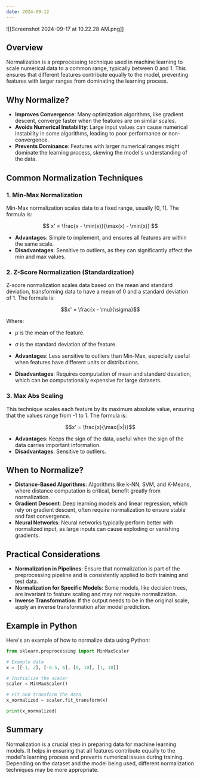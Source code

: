 ```yaml
---
date: 2024-09-12
---
```


![[Screenshot 2024-09-17 at 10.22.28 AM.png]]

## Overview
Normalization is a preprocessing technique used in machine learning to scale numerical data to a common range, typically between 0 and 1. This ensures that different features contribute equally to the model, preventing features with larger ranges from dominating the learning process.

## Why Normalize?

- **Improves Convergence**: Many optimization algorithms, like gradient descent, converge faster when the features are on similar scales.
- **Avoids Numerical Instability**: Large input values can cause numerical instability in some algorithms, leading to poor performance or non-convergence.
- **Prevents Dominance**: Features with larger numerical ranges might dominate the learning process, skewing the model's understanding of the data.

## Common Normalization Techniques

### 1. **Min-Max Normalization**
Min-Max normalization scales data to a fixed range, usually [0, 1]. The formula is:

$$
x' = \frac{x - \min(x)}{\max(x) - \min(x)}
$$

- **Advantages**: Simple to implement, and ensures all features are within the same scale.
- **Disadvantages**: Sensitive to outliers, as they can significantly affect the min and max values.

### 2. **Z-Score Normalization (Standardization)**
Z-score normalization scales data based on the mean and standard deviation, transforming data to have a mean of 0 and a standard deviation of 1. The formula is:

$$x' = \frac{x - \mu}{\sigma}$$

Where:
- $\mu$ is the mean of the feature.
- $\sigma$ is the standard deviation of the feature.

- **Advantages**: Less sensitive to outliers than Min-Max, especially useful when features have different units or distributions.
- **Disadvantages**: Requires computation of mean and standard deviation, which can be computationally expensive for large datasets.

### 3. **Max Abs Scaling**
This technique scales each feature by its maximum absolute value, ensuring that the values range from -1 to 1. The formula is:

$$x' = \frac{x}{\max(|x|)}$$

- **Advantages**: Keeps the sign of the data, useful when the sign of the data carries important information.
- **Disadvantages**: Sensitive to outliers.

## When to Normalize?

- **Distance-Based Algorithms**: Algorithms like k-NN, SVM, and K-Means, where distance computation is critical, benefit greatly from normalization.
- **Gradient Descent**: Deep learning models and linear regression, which rely on gradient descent, often require normalization to ensure stable and fast convergence.
- **Neural Networks**: Neural networks typically perform better with normalized input, as large inputs can cause exploding or vanishing gradients.

## Practical Considerations

- **Normalization in Pipelines**: Ensure that normalization is part of the preprocessing pipeline and is consistently applied to both training and test data.
- **Normalization for Specific Models**: Some models, like decision trees, are invariant to feature scaling and may not require normalization.
- **Inverse Transformation**: If the output needs to be in the original scale, apply an inverse transformation after model prediction.

## Example in Python

Here's an example of how to normalize data using Python:

```python
from sklearn.preprocessing import MinMaxScaler

# Example data
x = [[-1, 2], [-0.5, 6], [0, 10], [1, 18]]

# Initialize the scaler
scaler = MinMaxScaler()

# Fit and transform the data
x_normalized = scaler.fit_transform(x)

print(x_normalized)
```

## Summary

Normalization is a crucial step in preparing data for machine learning models. It helps in ensuring that all features contribute equally to the model's learning process and prevents numerical issues during training. Depending on the dataset and the model being used, different normalization techniques may be more appropriate.